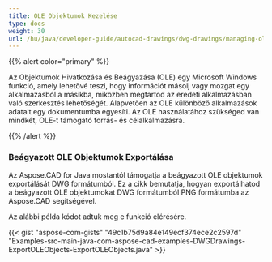 ```yaml
---
title: OLE Objektumok Kezelése
type: docs
weight: 30
url: /hu/java/developer-guide/autocad-drawings/dwg-drawings/managing-ole-objects/
---
```


{{% alert color="primary" %}} 

Az Objektumok Hivatkozása és Beágyazása (OLE) egy Microsoft Windows funkció, amely lehetővé teszi, hogy információt másolj vagy mozgat egy alkalmazásból a másikba, miközben megtartod az eredeti alkalmazásban való szerkesztés lehetőségét. Alapvetően az OLE különböző alkalmazások adatait egy dokumentumba egyesíti. Az OLE használatához szükséged van mindkét, OLE-t támogató forrás- és célalkalmazásra.

{{% /alert %}} 
### **Beágyazott OLE Objektumok Exportálása**
Az Aspose.CAD for Java mostantól támogatja a beágyazott OLE objektumok exportálását DWG formátumból. Ez a cikk bemutatja, hogyan exportálhatod a beágyazott OLE objektumokat DWG formátumból PNG formátumba az Aspose.CAD segítségével.

Az alábbi példa kódot adtuk meg e funkció elérésére.

{{< gist "aspose-com-gists" "49c1b75d9a84e149ecf374ece2c2597d" "Examples-src-main-java-com-aspose-cad-examples-DWGDrawings-ExportOLEObjects-ExportOLEObjects.java" >}}

